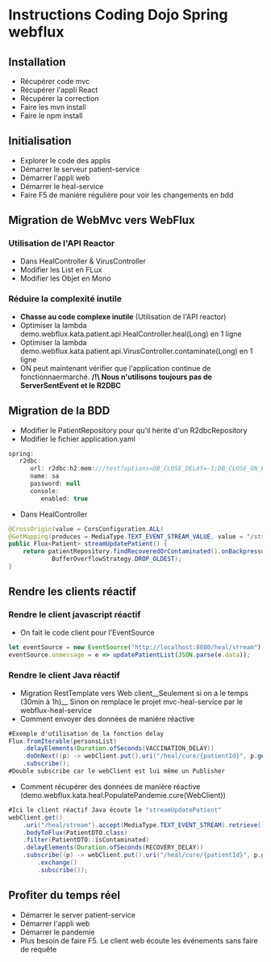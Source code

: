 # Instructions Coding Dojo Spring webflux

## Installation
* Récupérer code mvc
* Récupérer l'appli React
* Récupérer la correction
* Faire les mvn install
* Faire le npm install

## Initialisation
* Explorer le code des applis
* Démarrer le serveur patient-service
* Démarrer l'appli web
* Démarrer le heal-service
* Faire F5 de manière régulière pour voir les changements en bdd

## Migration de WebMvc vers WebFlux
### Utilisation de l'API Reactor
* Dans HealController & VirusController
* Modifier les List en FLux
* Modifier les Objet en Mono

### Réduire la complexité inutile
* __Chasse au code complexe inutile__ (Utilisation de l'API reactor)
* Optimiser la lambda demo.webflux.kata.patient.api.HealController.heal(Long) en 1 ligne
* Optimiser la lambda	demo.webflux.kata.patient.api.VirusController.contaminate(Long) en 1 ligne
* ON peut maintenant vérifier que l'application continue de fonctionnaermarché.
__/!\  Nous n'utilisons toujours pas de ServerSentEvent et le R2DBC__

## Migration de la BDD

* Modifier le PatientRepository pour qu'il hérite d'un R2dbcRepository
* Modifier le fichier application.yaml
```Java
spring:
   r2dbc:
	  url: r2dbc:h2:mem:///test?options=DB_CLOSE_DELAY=-1;DB_CLOSE_ON_EXIT=FALSE
	  name: sa
	  password: null
	  console:
		 enabled: true
```

* Dans HealController
```Java
@CrossOrigin(value = CorsConfiguration.ALL)
@GetMapping(produces = MediaType.TEXT_EVENT_STREAM_VALUE, value = "/stream")
public Flux<Patient> streamUpdatePatient() {
	return patientRepository.findRecoveredOrContaminated().onBackpressureBuffer(10,
			BufferOverflowStrategy.DROP_OLDEST);
}
```
## Rendre les clients  réactif
### Rendre le client javascript réactif
* On fait le code client pour l'EventSource
```Javascript
let eventSource = new EventSource("http://localhost:8080/heal/stream");	
eventSource.onmessage = e => updatePatientList(JSON.parse(e.data));
```

### Rendre le client Java réactif
* Migration RestTemplate vers Web client__Seulement si on a le temps (30min à 1h)__ Sinon on remplace le projet mvc-heal-service par le webflux-heal-service
* Comment envoyer des données de manière réactive
```Java
#Exemple d'utilisation de la fonction delay
Flux.fromIterable(personsList)
	.delayElements(Duration.ofSeconds(VACCINATION_DELAY))
	.doOnNext((p) -> webClient.put().uri("/heal/cure/{patientId}", p.getId()).exchange().subscribe())
	.subscribe();
#Double subscribe car le webClient est lui même un Publisher
```
* Comment récupérer des données de manière réactive (demo.webflux.kata.heal.PopulatePandemie.cure(WebClient))
```Java
#Ici le client réactif Java écoute le "streamUpdatePatient"
webClient.get()
	.uri("/heal/stream").accept(MediaType.TEXT_EVENT_STREAM).retrieve()
	.bodyToFlux(PatientDTO.class)
	.filter(PatientDTO::isContaminated)
	.delayElements(Duration.ofSeconds(RECOVERY_DELAY))
	.subscribe((p) -> webClient.put().uri("/heal/cure/{patientId}", p.getId())
		.exchange()
		.subscribe());
```

## Profiter du temps réel
* Démarrer le server patient-service
* Démarrer l'appli web
* Démarrer le pandemie
* Plus besoin de faire F5. Le client web écoute les événements sans faire de requête
	
